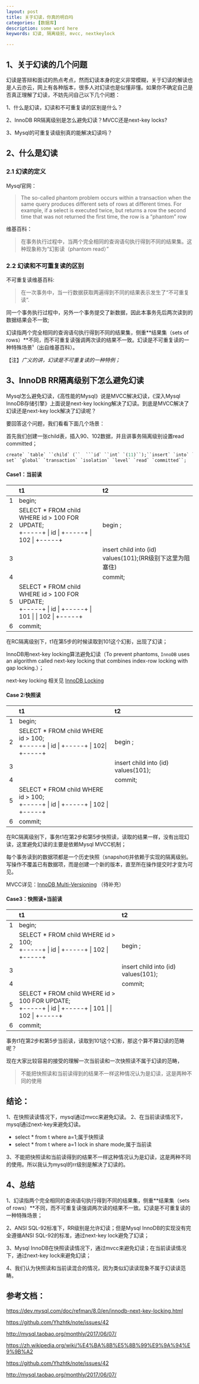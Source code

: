 ```yaml
---
layout: post
title: 关于幻读，你真的明白吗
categories: [数据库]
description: some word here
keywords: 幻读, 隔离级别, mvcc, nextkeylock

---
```


## 1、关于幻读的几个问题

幻读是答辩和面试的热点考点，然而幻读本身的定义非常模糊，关于幻读的解读也是人云亦云，网上有各种版本，很多人对幻读也是似懂非懂。如果你不确定自己是否真正理解了幻读，不妨先问自己以下几个问题：

1、什么是幻读，幻读和不可重复读的区别是什么？

2、InnoDB RR隔离级别是怎么避免幻读？MVCC还是next-key locks?

3、Mysql的可重复读级别真的能解决幻读吗？

## 2、什么是幻读

### 2.1 幻读的定义

Mysql官网：

> The so-called phantom problem occurs within a transaction when the same query produces different sets of rows at different times. For example, if a select is executed twice, but returns a row the second time that was not returned the first time, the row is a “phantom” row

维基百科：

> 在事务执行过程中，当两个完全相同的查询语句执行得到不同的结果集。这种现象称为“幻影读（phantom read）”

### 2.2 幻读和不可重复读的区别

不可重复读维基百科:

> 在一次事务中，当一行数据获取两遍得到不同的结果表示发生了“不可重复读”.

同一个事务执行过程中，另外一个事务提交了新数据，因此本事务先后两次读到的数据结果会不一致;

幻读指两个完全相同的查询语句执行得到不同的结果集，侧重**结果集（sets of rows）**不同，而不可重复读强调两次读的结果不一致。幻读是不可重复读的一种特殊场景¹（出自维基百科）。

【注】*广义的讲，幻读是不可重复读的一种特例；*

## 3、InnoDB RR隔离级别下怎么避免幻读

Mysql怎么避免幻读，《高性能的Mysql》说是MVCC解决幻读，《深入Mysql InnoDB存储引擎》上面说是next-key locking解决了幻读。到底是MVCC解决了幻读还是next-key lock解决了幻读呢？

要回答这个问题，我们看看下面几个场景：

首先我们创建一张child表，插入90、102数据，并且讲事务隔离级别设置read committed；

```SQL
create` `table` ``child` (``  ```id` ``int` `(11)``);``insert` `into` ``child` (`id`) ``values``(``'90'``);``insert` `into` ``child` (`id`) ``values``(``'102'``);
set` `global` `transaction` `isolation` `level` `read` `committed``;
```

#### Case1：当前读

|     | t1                                                                                                      | t2                                               |
|:--- |:------------------------------------------------------------------------------------------------------- |:------------------------------------------------ |
| 1   | begin;                                                                                                  |                                                  |
| 2   | SELECT * FROM child WHERE id > 100 FOR UPDATE;<br/>+-----+ \| id \| +-----+ \| 102 \| +-----+           | begin ;                                          |
| 3   |                                                                                                         | insert child into (id) values(101);(RR级别下这里为阻塞住) |
| 4   |                                                                                                         | commit;                                          |
| 5   | SELECT * FROM child WHERE id > 100 FOR UPDATE;<br/>+-----+ \| id \| +-----+ \| 101 \| \| 102 \| +-----+ |                                                  |
| 6   | commit;                                                                                                 |                                                  |

在RC隔离级别下，t1在第5步的时候读取到101这个幻影，出现了幻读；

InnoDB用next-key locking算法避免幻读（To prevent phantoms, `InnoDB` uses an algorithm called next-key locking that combines index-row locking with gap locking.）；

next-key locking 相关见 [ InnoDB Locking](https://dev.mysql.com/doc/refman/8.0/en/innodb-locking.html)

#### Case 2:快照读

|     | t1                                                                                 | t2                                  |
|:--- |:---------------------------------------------------------------------------------- |:----------------------------------- |
| 1   | begin;                                                                             |                                     |
| 2   | SELECT * FROM child WHERE id > 100;<br/>+-----+ \| id \| +-----+ \| 102\| +-----+  | begin ;                             |
| 3   |                                                                                    | insert child into (id) values(101); |
| 4   |                                                                                    | commit;                             |
| 5   | SELECT * FROM child WHERE id > 100;<br> +-----+ \| id \| +-----+ \| 102 \| +-----+ |                                     |
| 6   | commit;                                                                            |                                     |

在RC隔离级别下，事务t1在第2步和第5步快照读，读取的结果一样，没有出现幻读，这里避免幻读的主要是依赖Mysql MVCC机制；

每个事务读到的数据项都是一个历史快照（snapshot)并依赖于实现的隔离级别。写操作不覆盖已有数据项，而是创建一个新的版本，直至所在操作提交时才变为可见。

MVCC详见：[InnoDB Multi-Versioning](https://dev.mysql.com/doc/refman/8.0/en/innodb-multi-versioning.html) （待补充）

#### Case3：快照读+当前读

|     | t1                                                                                                      | t2                                  |
|:--- |:------------------------------------------------------------------------------------------------------- |:----------------------------------- |
| 1   | begin;                                                                                                  |                                     |
| 2   | SELECT * FROM child WHERE id > 100;<br/>+-----+ \| id \| +-----+ \| 102 \| +-----+                      | begin ;                             |
| 3   |                                                                                                         | insert child into (id) values(101); |
| 4   |                                                                                                         | commit;                             |
| 5   | SELECT * FROM child WHERE id > 100 FOR UPDATE;<br/>+-----+ \| id \| +-----+ \| 101 \| \| 102 \| +-----+ |                                     |
| 6   | commit;                                                                                                 |                                     |

事务t1在第2步和第5步当前读，读取到101这个幻影，那这个算不算幻读的范畴呢？

现在大家比较容易的接受的理解一次当前读和一次快照读不属于幻读的范畴，

> 不能把快照读和当前读得到的结果不一样这种情况认为是幻读，这是两种不同的使用

## 结论：

1、在快照读读情况下，mysql通过mvcc来避免幻读。
2、在当前读读情况下，mysql通过next-key来避免幻读。

- select * from t where a=1;属于快照读
- select * from t where a=1 lock in share mode;属于当前读

3、不能把快照读和当前读得到的结果不一样这种情况认为是幻读，这是两种不同的使用。所以我认为mysql的rr级别是解决了幻读的。

## 4、总结

1、幻读指两个完全相同的查询语句执行得到不同的结果集，侧重**结果集（sets of rows）**不同，而不可重复读强调两次读的结果不一致。幻读是不可重复读的一种特殊场景；

2、ANSI SQL-92标准下，RR级别是允许幻读；但是Mysql InnoDB的实现没有完全遵循ANSI SQL-92的标准，通过next-key lock避免了幻读；

3、Mysql InnoDB在快照读读情况下，通过mvcc来避免幻读；在当前读读情况下，通过next-key lock来避免幻读；

4、我们认为快照读和当前读混合的情况，因为类似幻读读现象不属于幻读读范畴。

## 参考文档：

https://dev.mysql.com/doc/refman/8.0/en/innodb-next-key-locking.html

https://github.com/Yhzhtk/note/issues/42

http://mysql.taobao.org/monthly/2017/06/07/

https://zh.wikipedia.org/wiki/%E4%BA%8B%E5%8B%99%E9%9A%94%E9%9B%A2

https://github.com/Yhzhtk/note/issues/42

http://mysql.taobao.org/monthly/2017/06/07/